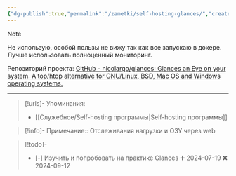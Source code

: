 ```yaml
---
{"dg-publish":true,"permalink":"/zametki/self-hosting-glances/","created":"2024-07-19 00:46","updated":"2024-09-24T23:25:15+03:00"}
---
```


> [!note]
> Не использую, особой пользы не вижу так как все запускаю в докере. Лучше использовать полноценный мониторинг.

Репозиторий проекта: [GitHub - nicolargo/glances: Glances an Eye on your system. A top/htop alternative for GNU/Linux, BSD, Mac OS and Windows operating systems.](https://github.com/nicolargo/glances)

---
> [!urls]- Упоминания:
> - [[Служебное/Self-hosting программы\|Self-hosting программы]]

> [!info]-
> Примечание:: Отслеживания нагрузки и ОЗУ через web

> [!todo]-
> - [-] Изучить и попробовать на практике Glances ➕ 2024-07-19 ❌ 2024-09-12
